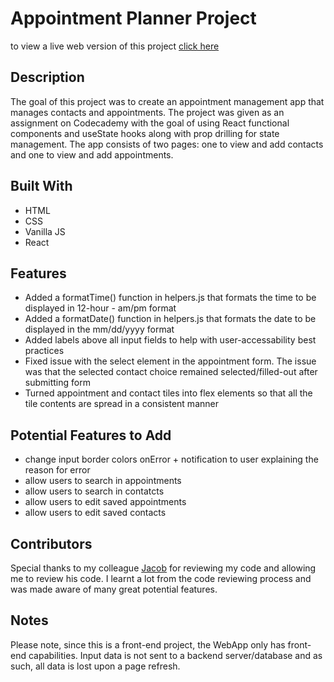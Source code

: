 # Appointment Planner Project

to view a live web version of this project [click here](https://appointment-planner-react-project.netlify.app)

## Description

The goal of this project was to create an appointment management app that manages contacts and appointments. The project was given as an assignment on Codecademy with the goal of using React functional components and useState hooks along with prop drilling for state management. The app consists of two pages: one to view and add contacts and one to view and add appointments.

## Built With

- HTML
- CSS
- Vanilla JS
- React

## Features

- Added a formatTime() function in helpers.js that formats the time to be displayed in 12-hour - am/pm format
- Added a formatDate() function in helpers.js that formats the date to be displayed in the mm/dd/yyyy format
- Added labels above all input fields to help with user-accessability best practices
- Fixed issue with the select element in the appointment form. The issue was that the selected contact choice remained selected/filled-out after submitting form
- Turned appointment and contact tiles into flex elements so that all the tile contents are spread in a consistent manner
  
## Potential Features to Add

- change input border colors onError + notification to user explaining the reason for error
- allow users to search in appointments
- allow users to search in contatcts
- allow users to edit saved appointments
- allow users to edit saved contacts

## Contributors
Special thanks to my colleague [Jacob](https://github.com/1moregame) for reviewing my code and allowing me to review his code. I learnt a lot from the code reviewing process and was made aware of many great potential features.

## Notes

Please note, since this is a front-end project, the WebApp only has front-end capabilities. Input data is not sent to a backend server/database and as such, all data is lost upon a page refresh.  